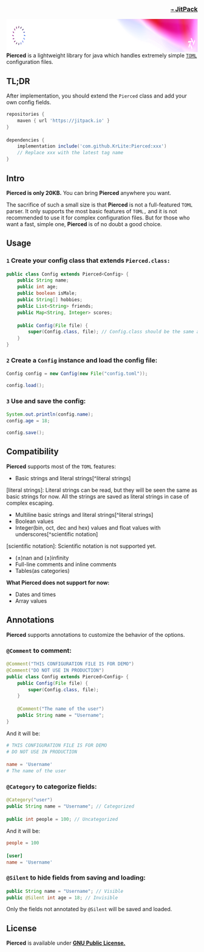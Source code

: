 ### <p align=right>[`→` JitPack](https://jitpack.io/#KrLite/Pierced)</p>

<picture>
    <source media="(prefers-color-scheme: dark)" srcset="/artwork/banner-bright.png?raw=true" />
    <img align=right height=87 src="/artwork/banner-dim.png?raw=true" />
</picture>

<br />

**Pierced** is a lightweight library for java which handles extremely simple [`TOML`](https://toml.io) configuration files.

## TL;DR

After implementation, you should extend the `Pierced` class and add your own config fields.

```groovy
repositories {
    maven { url 'https://jitpack.io' }
}

dependencies {
    implementation include('com.github.KrLite:Pierced:xxx')
    // Replace xxx with the latest tag name
}
```

## Intro

**Pierced is only 20KB.** You can bring **Pierced** anywhere you want.

The sacrifice of such a small size is that **Pierced** is not a full-featured `TOML` parser. It only supports the most basic features of `TOML,` and it is not recommended to use it for complex configuration files. But for those who want a fast, simple one, **Pierced** is of no doubt a good choice.

## Usage

### `1` Create your config class that extends `Pierced.class:`

```java
public class Config extends Pierced<Config> {
	public String name;
	public int age;
	public boolean isMale;
	public String[] hobbies;
	public List<String> friends;
	public Map<String, Integer> scores;

	public Config(File file) {
		super(Config.class, file); // Config.class should be the same as this class
	}
}
```

### `2` Create a `Config` instance and load the config file:

```java
Config config = new Config(new File("config.toml"));
```

```java
config.load();
```

### `3` Use and save the config:

```java
System.out.println(config.name);
config.age = 18;
```
```java
config.save();
```

## Compatibility

**Pierced** supports most of the `TOML` features:

- Basic strings and literal strings[^literal strings]

[literal strings]: Literal strings can be read, but they will be seen the same as basic strings for now. All the strings are saved as literal strings in case of complex escaping.

- Multiline basic strings and literal strings[^literal strings]
- Boolean values
- Integer(bin, oct, dec and hex) values and float values with underscores[^scientific notation]

[scientific notation]: Scientific notation is not supported yet.

- (±)nan and (±)infinity
- Full-line comments and inline comments
- Tables(as categories)

**What Pierced does not support for now:**

- Dates and times
- Array values

## Annotations

**Pierced** supports annotations to customize the behavior of the options.

### `@Comment` to comment:

```java
@Comment("THIS CONFIGURATION FILE IS FOR DEMO")
@Comment("DO NOT USE IN PRODUCTION")
public class Config extends Pierced<Config> {
	public Config(File file) {
		super(Config.class, file);
	}
	
    @Comment("The name of the user")
    public String name = "Username";
}
```

And it will be:

```toml
# THIS CONFIGURATION FILE IS FOR DEMO
# DO NOT USE IN PRODUCTION

name = 'Username'
# The name of the user
```

### `@Category` to categorize fields:

```java
@Category("user")
public String name = "Username"; // Categorized

public int people = 100; // Uncategorized
```

And it will be:

```toml
people = 100

[user]
name = 'Username'
```

### `@Silent` to hide fields from saving and loading:

```java
public String name = "Username"; // Visible
public @Silent int age = 18; // Invisible
```

Only the fields not annotated by `@Silent` will be saved and loaded.

## License

**Pierced** is available under **[GNU Public License.](LICENSE)**
